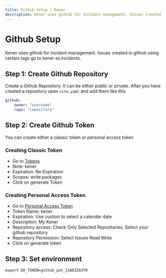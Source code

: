 ```yaml
---
title: Github Setup | Kener
description: Kener uses github for incident management. Issues created in github using certain tags go to kener as incidents.
---
```


# Github Setup

Kener uses github for incident management. Issues created in github using certain tags go to kener as incidents.

## Step 1: Create Github Repository

Create a Github Repository. It can be either public or private. After you have created a repository open `site.yaml` and add them like this

```yaml
github:
    owner: "username"
    repo: "repository"
```

## Step 2: Create Github Token

You can create either a classic token or personal access token

### Creating Classic Token

-   Go to [Tokens](https://github.com/settings/tokens/new)
-   Note: kener
-   Expiration: No Expiration
-   Scopes: write:packages
-   Click on generate Token

### Creating Personal Access Token

-   Go to [Personal Access Token](https://github.com/settings/personal-access-tokens/new)
-   Token Name: kener
-   Expiration: Use custom to select a calendar date
-   Description: My Kener
-   Repository access: Check Only Selected Repositories. Select your github repository
-   Repository Permission: Select Issues Read Write
-   Click on generate token

## Step 3: Set environment

```shell
export GH_TOKEN=github_pat_11AD3ZA3Y0
```
